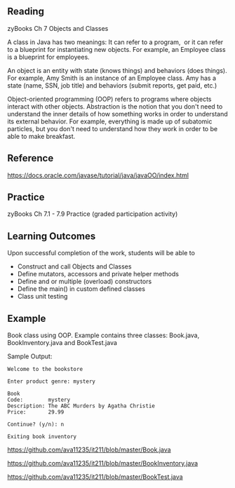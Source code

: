 ## Reading ##
zyBooks Ch 7 Objects and Classes

A class in Java has two meanings: It can refer to a program,  or it can refer to a blueprint for instantiating new objects.
For example, an Employee class is a blueprint for employees. 

An object is an entity with state (knows things) and behaviors (does things).
For example, Amy Smith is an instance of an Employee class. Amy has a state (name, SSN, job title) and behaviors (submit reports, get paid, etc.)

Object-oriented programming (OOP) refers to programs where objects interact with other objects.
Abstraction is the notion that you don't need to understand the inner details of how something works in order to understand its external behavior. 
For example, everything is made up of subatomic particles, but you don't need to understand how they work in order to be able to make breakfast.


## Reference ##

https://docs.oracle.com/javase/tutorial/java/javaOO/index.html

## Practice ##

zyBooks Ch 7.1 - 7.9  Practice (graded participation activity)

## Learning Outcomes ##

Upon successful completion of the work, students will be able to
* Construct and call Objects and Classes
* Define mutators, accessors and private helper methods
* Define and or multiple (overload) constructors
* Define the main() in custom defined classes
* Class unit testing


## Example ##

Book class using OOP. Example contains three classes: Book.java, BookInventory.java and BookTest.java

Sample Output: 
```
Welcome to the bookstore

Enter product genre: mystery

Book
Code:        mystery
Description: The ABC Murders by Agatha Christie
Price:       29.99

Continue? (y/n): n

Exiting book inventory
```
https://github.com/ava11235/it211/blob/master/Book.java

https://github.com/ava11235/it211/blob/master/BookInventory.java

https://github.com/ava11235/it211/blob/master/BookTest.java
